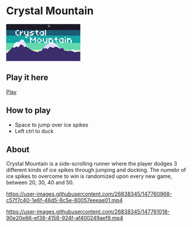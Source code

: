 
# Crystal Mountain 
![Crytal Mountain thumbnail image](https://raw.githubusercontent.com/InaSLew/Play-Crystal-Mountain/main/thumbnail.png)

## Play it here
[Play](https://inaslew.github.io/Play-Crystal-Mountain/)

## How to play
- Space to jump over ice spikes
- Left ctrl to duck

## About
Crystal Mountain is a side-scrolling runner where the player dodges 3 different kinds of ice spikes through jumping and docking. The numebr of ice spikes to overcome to win is randomized upon every new game, between 20, 30, 40 and 50.




https://user-images.githubusercontent.com/26838345/147760968-c57f7c40-1e6f-46d5-8c5e-80057eeeae01.mp4




https://user-images.githubusercontent.com/26838345/147761018-90e20e66-ef38-4158-924f-af400249aef9.mp4

